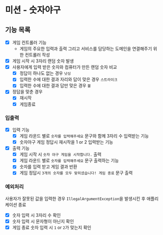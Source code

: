 # 미션 - 숫자야구

## 기능 목록

- [x] 게임 컨트롤러 기능
    - 게임의 주요한 입력과 출력 그리고 서비스를 담당하는 도메인을 연결해주기 위한 컨트롤러 작성
- [x] 게임 시작 시 3자리 랜덤 숫자 발생
- [x] 사용자에게 입력 받은 숫자와 컴퓨터가 만든 랜덤 숫자 비교
    - [x] 정답이 하나도 없는 경우 `낫싱`
    - [x] 입력한 수에 대한 결과 자리와 답이 맞은 경우 `스트라이크`
    - [x] 입력한 수에 대한 결과 답만 맞은 경우 `볼`
- [x] 정답을 맞춘 경우
    - [x] 재시작
    - [x] 게임종료

### 입출력

- [x] 입력 기능
    - [x] 게임 라운드 별로 `숫자를 입력해주세요` 문구와 함께 3자리 수 입력받는 기능
    - [x] 숫자야구 게임 정답시 재시작을 1 or 2 입력받는 기능
- [x] 출력 기능
    - [x] 게임 시작 시 `숫자 야구 게임을 시작합니다.` 출력
    - [x] 게임 라운드 별로 `숫자를 입력해주세요` 문구 출력하는 기능
    - [x] 숫자를 입력 받고 게임 결과 반환
    - [x] 게임 정답시 `3개의 숫자를 모두 맞히셨습니다! 게임 종료` 문구 출력

### 예외처리

사용자가 잘못된 값을 입력한 경우 `IllegalArgumentException`을 발생시킨 후 애플리케이션 종료

- [x] 숫자 입력 시 3자리 수 확인
- [x] 숫자 입력 시 문자형이 아닌지 확인
- [x] 게임 종료 숫자 입력 시 `1` or `2`가 맞는지 확인